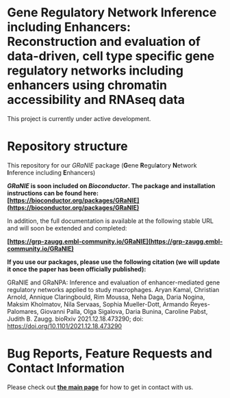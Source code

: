Gene Regulatory Network Inference including Enhancers: Reconstruction and evaluation of data-driven, cell type specific gene regulatory networks including enhancers using chromatin accessibility and RNAseq data
===================================================================================================================================================================================================================================================================
This project is currently under active development. 


# Repository structure

This repository for our *GRaNIE* package (**G**ene **R**egul**a**tory **N**etwork **I**nference including **E**nhancers) 


***GRaNIE* is soon included on *Bioconductor*. The package and installation instructions can be found here: [https://bioconductor.org/packages/GRaNIE](https://bioconductor.org/packages/GRaNIE)**


In addition, the full documentation is available at the following stable URL and will soon be extended and completed:

**[https://grp-zaugg.embl-community.io/GRaNIE](https://grp-zaugg.embl-community.io/GRaNIE)**


**If you use our packages, please use the following citation (we will update it once the paper has been officially published):**

GRaNIE and GRaNPA: Inference and evaluation of enhancer-mediated gene regulatory networks applied to study macrophages. Aryan Kamal, Christian Arnold, Annique Claringbould, Rim Moussa, Neha Daga, Daria Nogina, Maksim Kholmatov, Nila Servaas, Sophia Mueller-Dott, Armando Reyes-Palomares, Giovanni Palla, Olga Sigalova, Daria Bunina, Caroline Pabst, Judith B. Zaugg. bioRxiv 2021.12.18.473290; doi: https://doi.org/10.1101/2021.12.18.473290

# Bug Reports, Feature Requests and Contact Information

Please check out **[the main page](https://grp-zaugg.embl-community.io/GRaNIE)** for how to get in contact with us.
